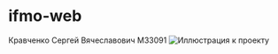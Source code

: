 # ifmo-web
Кравченко Сергей Вячеславович М33091
![Иллюстрация к проекту](https://github.com/Ser-Iojik/ifmo-web/tree/main/image/maket.png)